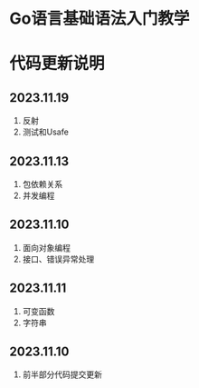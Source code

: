 # Go语言基础语法入门教学
# 代码更新说明
## 2023.11.19
1. 反射
2. 测试和Usafe
## 2023.11.13
1. 包依赖关系
2. 并发编程
## 2023.11.10
1. 面向对象编程
2. 接口、错误异常处理
## 2023.11.11
1. 可变函数
2. 字符串
## 2023.11.10 
1. 前半部分代码提交更新

